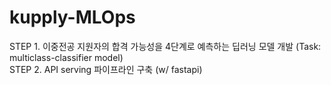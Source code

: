 # kupply-MLOps

STEP 1. 이중전공 지원자의 합격 가능성을 4단계로 예측하는 딥러닝 모델 개발 (Task: multiclass-classifier model) \
STEP 2. API serving 파이프라인 구축 (w/ fastapi)

